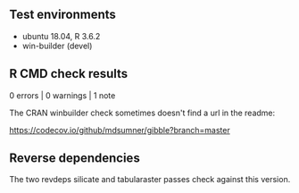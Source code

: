 
## Test environments

* ubuntu 18.04, R 3.6.2
* win-builder (devel)


## R CMD check results

0 errors | 0 warnings | 1 note

The CRAN winbuilder check sometimes doesn't find a url in the readme:

https://codecov.io/github/mdsumner/gibble?branch=master

## Reverse dependencies

The two revdeps silicate and tabularaster passes check against this version. 
